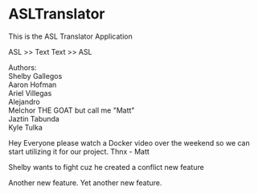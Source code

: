 # ASLTranslator
This is the ASL Translator Application

ASL >> Text
Text >> ASL


Authors:\
    Shelby Gallegos\
    Aaron Hofman\
    Ariel Villegas\
	Alejandro\
    Melchor THE GOAT but call me "Matt"\
    Jaztin Tabunda\
    Kyle Tulka
    
Hey Everyone please watch a Docker video over the weekend so we can start utilizing it for our project. Thnx - Matt

Shelby wants to fight cuz he created a conflict
new feature

Another new feature.
Yet another new feature.
